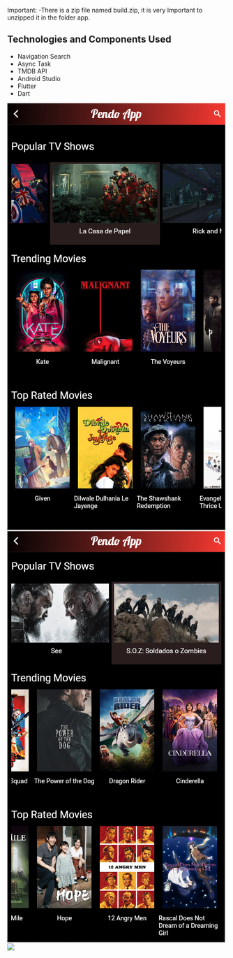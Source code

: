 Important:
    -There is a zip file named build.zip, it is very Important to unzipped it in the folder app.
## Technologies and Components Used
- Navigation Search
- Async Task
- TMDB API
- Android Studio
- Flutter
- Dart

![](App_Images/HomeScreen.png)
![](App_Images/HomeScreen2.png)
![](App_Images/DescriptionScreen)
